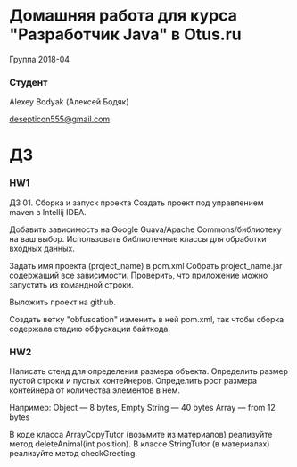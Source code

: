 
# Домашняя работа для курса "Разработчик Java" в Otus.ru

Группа 2018-04

### Студент
Alexey Bodyak (Алексей Бодяк)

desepticon555@gmail.com

# ДЗ

### HW1
ДЗ 01. Сборка и запуск проекта
Создать проект под управлением maven в Intellij IDEA. 

Добавить зависимость на Google Guava/Apache Commons/библиотеку на ваш выбор.
Использовать библиотечные классы для обработки входных данных.

Задать имя проекта (project_name) в pom.xml 
Собрать project_name.jar содержащий все зависимости.
Проверить, что приложение можно запустить из командной строки.

Выложить проект на github. 

Создать ветку "obfuscation" изменить в ней pom.xml, так чтобы сборка содержала стадию обфускации байткода.

### HW2
Написать стенд для определения размера объекта. Определить размер пустой строки и пустых контейнеров. Определить рост размера контейнера от количества элементов в нем.


Например:
Object — 8 bytes,
Empty String — 40 bytes
Array — from 12 bytes

В коде класса ArrayCopyTutor (возьмите из материалов) реализуйте метод deleteAnimal(int position).
В классе StringTutor (в материалах) реализуйте метод checkGreeting.
